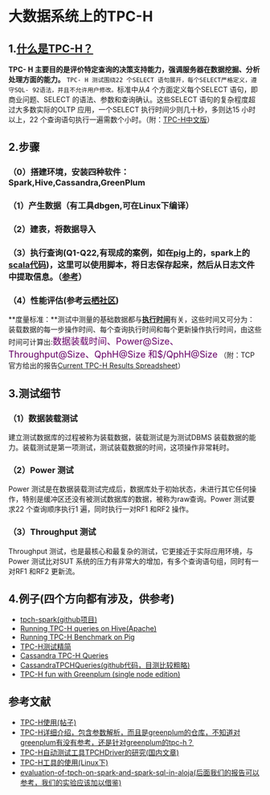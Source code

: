 # 大数据系统上的TPC-H
## 1.<a href="http://www.tpc.org/tpc_documents_current_versions/current_specifications.asp">什么是TPC-H？</a>
**TPC- H 主要目的是评价特定查询的决策支持能力，强调服务器在数据挖掘、分析处理方面的能力。** `TPC- H 测试围绕22 个SELECT 语句展开，每个SELECT严格定义，遵守SQL- 92语法，并且不允许用户修改。`标准中从4 个方面定义每个SELECT 语句，即商业问题、SELECT 的语法、参数和查询确认。这些SELECT 语句的复杂程度超过大多数实际的OLTP 应用，一个SELECT 执行时间少则几十秒，多则达15 小时以上，22 个查询语句执行一遍需数个小时。（附：<a href="https://wenku.baidu.com/view/024e682cbd64783e09122bf4.html">TPC-H中文版</a>）

## 2.步骤
### （0）搭建环境，安装四种软件：Spark,Hive,Cassandra,GreenPlum
### （1）产生数据（有工具dbgen,可在Linux下编译）
### （2）建表，将数据导入
### （3）执行查询(Q1-Q22,有现成的案例，如在<a href="https://github.com/ssavvides/tpch-pig/tree/master/queries">pig</a>上的，spark上的<a href="https://github.com/ssavvides/tpch-spark/tree/master/src/main/scala">scala代码</a>)，这里可以使用脚本，将日志保存起来，然后从日志文件中提取信息。（<a href="https://github.com/tvondra/pg_tpch/blob/master/tpch.sh">参考</a>）
### （4）性能评估(参考<a href="https://yq.aliyun.com/articles/8952">云栖社区</a>)
**度量标准：**测试中测量的基础数据都与<u>**执行时间**</u>有关，这些时间又可分为：装载数据的每一步操作时间、每个查询执行时间和每个更新操作执行时间，由这些时间可计算出:<font size='4' color='#660066'>数据装载时间、Power@Size、Throughput@Size、QphH@Size 和$/QphH@Size</font>
（附：TCP官方给出的报告<a href="http://www.tpc.org/downloaded_result_files/tpch_results.xls">Current TPC-H Results Spreadsheet</a>）
## 3.测试细节
### （1）数据装载测试
建立测试数据库的过程被称为装载数据，装载测试是为测试DBMS 装载数据的能力。装载测试是第一项测试，测试装载数据的时间，这项操作非常耗时。
### （2）Power 测试
Power 测试是在数据装载测试完成后，数据库处于初始状态，未进行其它任何操作，特别是缓冲区还没有被测试数据库的数据，被称为raw查询。Power 测试要求22 个查询顺序执行1 遍，同时执行一对RF1 和RF2 操作。
### （3）Throughput 测试
Throughput 测试，也是最核心和最复杂的测试，它更接近于实际应用环境，与Power 测试比对SUT 系统的压力有非常大的增加，有多个查询语句组，同时有一对RF1 和RF2 更新流。
## 4.例子(四个方向都有涉及，供参考)
- <a href="https://github.com/ssavvides/tpch-spark">tpch-spark(github项目)</a>
- <a href="https://issues.apache.org/jira/browse/HIVE-600">Running TPC-H queries on Hive(Apache)</a>
- <a href="https://issues.apache.org/jira/browse/PIG-2397">Running TPC-H Benchmark on Pig</a>
- <a href="https://wenku.baidu.com/view/5fb10e9ca417866fb94a8e83.html">TPC-H测试精简</a>
- <a href="http://alronz.github.io/Factors-Influencing-NoSQL-Adoption/site/Cassandra/Examples/TPC-H%20Queries/">Cassandra TPC-H Queries </a>
- <a href="https://github.com/alronz/B2C-Database-Selection-Implementations">CassandraTPCHQueries(github代码，目测比较粗略)</a>
- <a href="https://insideanalysis.com/2010/09/tpc-h-fun-with-greenplum-single-node-edition/">TPC-H fun with Greenplum (single node edition)</a>

## 参考文献
- <a href="https://blog.csdn.net/leixingbang1989/article/details/8766047">TPC-H使用(帖子)</a>
- <a href="https://github.com/greenplum-db/tpch">TPC-H详细介绍，包含参数解析，而且是greenplum的仓库，不知道对greenplum有没有参考，还是针对greenplum的tpc-h？</a>
- <a href="https://wenku.baidu.com/view/46a99819a76e58fafab0035d.html">TPC-H自动测试工具TPCHDriver的研究(国内文章)</a>
- <a href="https://blog.csdn.net/mbshqqb/article/details/78564153?locationNum=1&fps=1">TPC-H工具的使用(Linux下)</a>
- <a href="https://www.slideshare.net/Hadoop_Summit/evaluation-of-tpch-on-spark-and-spark-sql-in-aloja">evaluation-of-tpch-on-spark-and-spark-sql-in-aloja(后面我们的报告可以参考，我们的实验应该加以借鉴)</a>

